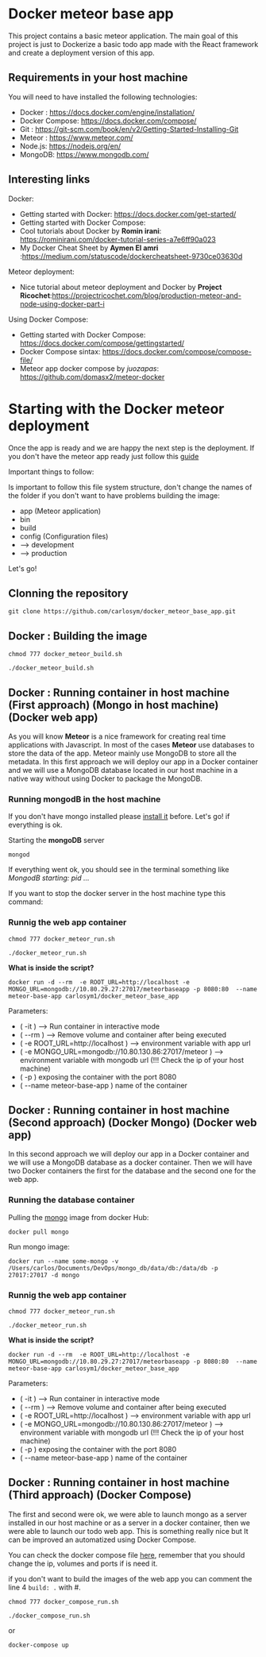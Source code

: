 # Docker meteor base app

This project contains a basic meteor application. The main goal of this project is just to Dockerize a basic todo app made with the React framework and create a deployment version of this app.

## Requirements in your host machine

You will need to have installed the following technologies:

 * Docker : https://docs.docker.com/engine/installation/
 * Docker Compose: https://docs.docker.com/compose/
 * Git : https://git-scm.com/book/en/v2/Getting-Started-Installing-Git
 * Meteor : https://www.meteor.com/
 * Node.js: https://nodejs.org/en/
 * MongoDB: https://www.mongodb.com/

## Interesting links

Docker:

* Getting started with Docker: https://docs.docker.com/get-started/
* Getting started with Docker Compose:
* Cool tutorials about Docker by **Romin irani**: https://rominirani.com/docker-tutorial-series-a7e6ff90a023
* My Docker Cheat Sheet by **Aymen El amri** :https://medium.com/statuscode/dockercheatsheet-9730ce03630d

Meteor deployment:

* Nice tutorial about meteor deployment and Docker by **Project Ricochet**:https://projectricochet.com/blog/production-meteor-and-node-using-docker-part-i

Using Docker Compose:

* Getting started with Docker Compose: https://docs.docker.com/compose/gettingstarted/
* Docker Compose sintax: https://docs.docker.com/compose/compose-file/
* Meteor app docker compose by *juozapas*: https://github.com/domasx2/meteor-docker

# Starting with the Docker meteor deployment

Once the app is ready and we are happy the next step is the deployment. If you don't have the meteor app ready just follow this [guide](https://github.com/carlosym/docker_meteor_base_app/tree/master/app)

Important things to follow:

Is important to follow this file system structure, don't change the names of the folder if you don't want to have problems building the image:

* app (Meteor application)
* bin
* build
* config (Configuration files)
* --> development
* --> production

Let's go!

## Clonning the repository

`git clone https://github.com/carlosym/docker_meteor_base_app.git`

## Docker : Building the image

`chmod 777 docker_meteor_build.sh`

`./docker_meteor_build.sh`

## Docker : Running container in host machine (First approach) (Mongo in host machine) (Docker web app)

As you will know **Meteor** is a nice framework for creating real time applications with Javascript. In most of the cases **Meteor** use databases to store the data of  the app. Meteor mainly use MongoDB to store all the metadata.  In this first approach we will deploy our app in a Docker container and we will use a MongoDB database located in our host machine in a native way without using Docker to package the MongoDB.

### Running mongodB in the host machine

If you don't have mongo installed please [install it](https://docs.mongodb.com/manual/installation/) before. Let's go! if everything is ok.

Starting the **mongoDB** server

`mongod`

If everything went ok, you should see in the terminal something like *MongodB starting: pid ...*

If you want to stop the docker server in the host machine type this command:


### Runnig the web app container 

`chmod 777 docker_meteor_run.sh`

`./docker_meteor_run.sh`

**What is inside the script?**

`docker run -d --rm  -e ROOT_URL=http://localhost -e MONGO_URL=mongodb://10.80.29.27:27017/meteorbaseapp -p 8080:80  --name meteor-base-app carlosym1/docker_meteor_base_app`

Parameters:

* ( -it ) --> Run container in interactive mode
* ( --rm ) --> Remove volume and container after being executed
* ( -e ROOT_URL=http://localhost ) --> environment variable with app url
* ( -e MONGO_URL=mongodb://10.80.130.86:27017/meteor ) --> environment variable with mongodb url (!!! Check the ip of your host machine)
* ( -p ) exposing the container with the port 8080
* ( --name meteor-base-app ) name of the container

## Docker : Running container in host machine (Second approach) (Docker Mongo) (Docker web app)

In this second approach we will deploy our app in a Docker container and we will use a MongoDB database as a docker container. Then we will have two Docker containers the first for the database and the second one for the web app.

### Running the database container

Pulling the [mongo](https://hub.docker.com/_/mongo/) image from docker Hub:

`docker pull mongo`

Run mongo image:

`docker run --name some-mongo -v /Users/carlos/Documents/DevOps/mongo_db/data/db:/data/db -p 27017:27017 -d mongo`

### Runnig the web app container 

`chmod 777 docker_meteor_run.sh`

`./docker_meteor_run.sh`

**What is inside the script?**

`docker run -d --rm  -e ROOT_URL=http://localhost -e MONGO_URL=mongodb://10.80.29.27:27017/meteorbaseapp -p 8080:80  --name meteor-base-app carlosym1/docker_meteor_base_app`

Parameters:

* ( -it ) --> Run container in interactive mode
* ( --rm ) --> Remove volume and container after being executed
* ( -e ROOT_URL=http://localhost ) --> environment variable with app url
* ( -e MONGO_URL=mongodb://10.80.130.86:27017/meteor ) --> environment variable with mongodb url (!!! Check the ip of your host machine)
* ( -p ) exposing the container with the port 8080
* ( --name meteor-base-app ) name of the container

## Docker : Running container in host machine (Third approach) (Docker Compose)

The first and second were ok, we were able to launch mongo as a server installed in our host machine or as a server in a docker container, then we were able to launch our todo web app. This is something really nice but It can be improved an automatized using Docker Compose.

You can check the docker compose file [here](https://github.com/carlosym/docker_meteor_base_app/blob/master/docker-compose.yml), remember that you should change the ip, volumes and ports if is need it.

if you don't want to build the images of the web app you can comment the line 4 `build: .` with #. 

`chmod 777 docker_compose_run.sh`

`./docker_compose_run.sh`

or

`docker-compose up`








